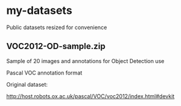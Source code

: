# my-datasets

Public datasets resized for convenience

## VOC2012-OD-sample.zip

Sample of 20 images and annotations for Object Detection use

Pascal VOC annotation format

Original dataset: 

http://host.robots.ox.ac.uk/pascal/VOC/voc2012/index.html#devkit
